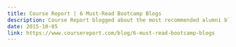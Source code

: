 ```yaml
---
title: Course Report | 6 Must-Read Bootcamp Blogs
description: Course Report blogged about the most recommended alumni blogs to check out from top coding bootcamps. My blog was the first mentioned!
date: 2015-10-05
link: https://www.coursereport.com/blog/6-must-read-bootcamp-blogs
---
```

